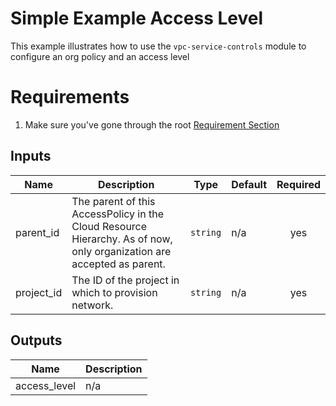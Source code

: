 # Simple Example Access Level

This example illustrates how to use the `vpc-service-controls` module to configure an org policy and an access level

# Requirements
1. Make sure you've gone through the root [Requirement Section](../../#requirements)



<!-- BEGINNING OF PRE-COMMIT-TERRAFORM DOCS HOOK -->
## Inputs

| Name | Description | Type | Default | Required |
|------|-------------|------|---------|:--------:|
| parent\_id | The parent of this AccessPolicy in the Cloud Resource Hierarchy. As of now, only organization are accepted as parent. | `string` | n/a | yes |
| project\_id | The ID of the project in which to provision network. | `string` | n/a | yes |

## Outputs

| Name | Description |
|------|-------------|
| access\_level | n/a |

<!-- END OF PRE-COMMIT-TERRAFORM DOCS HOOK -->
